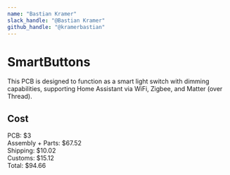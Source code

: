 ```yaml
---
name: "Bastian Kramer"
slack_handle: "@Bastian Kramer"
github_handle: "@kramerbastian"
---
```


# SmartButtons
This PCB is designed to function as a smart light switch with dimming capabilities, supporting Home Assistant via WiFi, Zigbee, and Matter (over Thread).

## Cost
PCB: $3<br>
Assembly + Parts: $67.52<br>
Shipping: $10.02<br>
Customs: $15.12<br>
Total: $94.66
